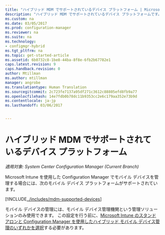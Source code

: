 ```yaml
---
title: "ハイブリッド MDM でサポートされているデバイス プラットフォーム | Microsoft Docs"
description: "ハイブリッド MDM でサポートされているデバイス プラットフォームです。"
ms.custom: na
ms.date: 03/05/2017
ms.prod: configuration-manager
ms.reviewer: na
ms.suite: na
ms.technology:
- configmgr-hybrid
ms.tgt_pltfrm: na
ms.topic: get-started-article
ms.assetid: 6b0732c8-1be8-44ba-8f8e-6fb2b67782e1
caps.latest.revision: 9
caps.handback.revision: 0
author: Mtillman
ms.author: mtillman
manager: angrobe
ms.translationtype: Human Translation
ms.sourcegitcommit: 2c723fe7137a95df271c3612c88805efd8fb9a77
ms.openlocfilehash: 14e7fdb0b78dc11b9353cc2e6c179aa352e73b9d
ms.contentlocale: ja-jp
ms.lasthandoff: 03/06/2017


---
```

# <a name="supported-device-platforms-for-hybrid-mdm"></a>ハイブリッド MDM でサポートされているデバイス プラットフォーム

*適用対象: System Center Configuration Manager (Current Branch)*

Microsoft Intune を使用した Configuration Manager でモバイル デバイスを管理する場合には、次のモバイル デバイス プラットフォームがサポートされています。

[!INCLUDE[../includes/mdm-supported-devices](../includes/mdm-supported-devices.md)]

モバイル デバイスの管理には、モバイル デバイス管理機関という管理ソリューションのみ使用できます。 この設定を行う前に、[Microsoft Intune のスタンドアロンと Configuration Manager を使用したハイブリッド モバイル デバイス管理のいずれかを選択](../understand/choose-between-standalone-intune-and-hybrid-mobile-device-management.md)する必要があります。

